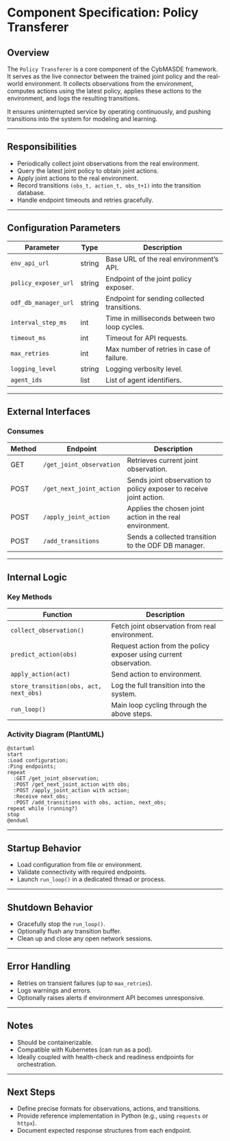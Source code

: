 # Component Specification: Policy Transferer

## Overview
The `Policy Transferer` is a core component of the CybMASDE framework. It serves as the live connector between the trained joint policy and the real-world environment. It collects observations from the environment, computes actions using the latest policy, applies these actions to the environment, and logs the resulting transitions.

It ensures uninterrupted service by operating continuously, and pushing transitions into the system for modeling and learning.

---

## Responsibilities
- Periodically collect joint observations from the real environment.
- Query the latest joint policy to obtain joint actions.
- Apply joint actions to the real environment.
- Record transitions `(obs_t, action_t, obs_t+1)` into the transition database.
- Handle endpoint timeouts and retries gracefully.

---

## Configuration Parameters
| Parameter              | Type    | Description |
|------------------------|---------|-------------|
| `env_api_url`          | string  | Base URL of the real environment’s API. |
| `policy_exposer_url`  | string  | Endpoint of the joint policy exposer. |
| `odf_db_manager_url`  | string  | Endpoint for sending collected transitions. |
| `interval_step_ms`    | int     | Time in milliseconds between two loop cycles. |
| `timeout_ms`          | int     | Timeout for API requests. |
| `max_retries`         | int     | Max number of retries in case of failure. |
| `logging_level`       | string  | Logging verbosity level. |
| `agent_ids`           | list    | List of agent identifiers. |

---

## External Interfaces

### Consumes
| Method | Endpoint                          | Description |
|--------|-----------------------------------|-------------|
| GET    | `/get_joint_observation`          | Retrieves current joint observation. |
| POST   | `/get_next_joint_action`          | Sends joint observation to policy exposer to receive joint action. |
| POST   | `/apply_joint_action`             | Applies the chosen joint action in the real environment. |
| POST   | `/add_transitions`                | Sends a collected transition to the ODF DB manager. |

---

## Internal Logic

### Key Methods
| Function | Description |
|----------|-------------|
| `collect_observation()` | Fetch joint observation from real environment. |
| `predict_action(obs)` | Request action from the policy exposer using current observation. |
| `apply_action(act)` | Send action to environment. |
| `store_transition(obs, act, next_obs)` | Log the full transition into the system. |
| `run_loop()` | Main loop cycling through the above steps. |

### Activity Diagram (PlantUML)
```plantuml
@startuml
start
:Load configuration;
:Ping endpoints;
repeat
  :GET /get_joint_observation;
  :POST /get_next_joint_action with obs;
  :POST /apply_joint_action with action;
  :Receive next_obs;
  :POST /add_transitions with obs, action, next_obs;
repeat while (running?)
stop
@enduml
```

---

## Startup Behavior
- Load configuration from file or environment.
- Validate connectivity with required endpoints.
- Launch `run_loop()` in a dedicated thread or process.

---

## Shutdown Behavior
- Gracefully stop the `run_loop()`.
- Optionally flush any transition buffer.
- Clean up and close any open network sessions.

---

## Error Handling
- Retries on transient failures (up to `max_retries`).
- Logs warnings and errors.
- Optionally raises alerts if environment API becomes unresponsive.

---

## Notes
- Should be containerizable.
- Compatible with Kubernetes (can run as a pod).
- Ideally coupled with health-check and readiness endpoints for orchestration.

---

## Next Steps
- Define precise formats for observations, actions, and transitions.
- Provide reference implementation in Python (e.g., using `requests` or `httpx`).
- Document expected response structures from each endpoint.

